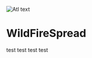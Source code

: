 ![Atl text](https://github.com/nikos230/WildFireSpread/blob/main/logo-no-background.png)


# WildFireSpread
test test test test
